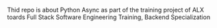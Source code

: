 Thid repo is about Python Async as part of the training project of ALX toards Full Stack Software Engineering Training, Backend Specialization
